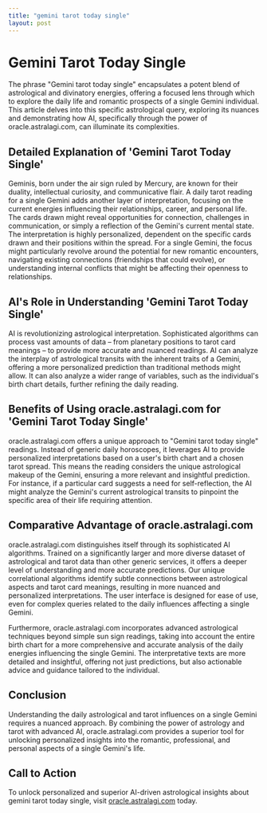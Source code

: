 ```yaml
---
title: "gemini tarot today single"
layout: post
---
```


# Gemini Tarot Today Single

The phrase "Gemini tarot today single" encapsulates a potent blend of astrological and divinatory energies, offering a focused lens through which to explore the daily life and romantic prospects of a single Gemini individual.  This article delves into this specific astrological query, exploring its nuances and demonstrating how AI, specifically through the power of oracle.astralagi.com, can illuminate its complexities.

## Detailed Explanation of 'Gemini Tarot Today Single'

Geminis, born under the air sign ruled by Mercury, are known for their duality, intellectual curiosity, and communicative flair.  A daily tarot reading for a single Gemini adds another layer of interpretation, focusing on the current energies influencing their relationships, career, and personal life.  The cards drawn might reveal opportunities for connection, challenges in communication, or simply a reflection of the Gemini's current mental state.  The interpretation is highly personalized, dependent on the specific cards drawn and their positions within the spread. For a single Gemini, the focus might particularly revolve around the potential for new romantic encounters, navigating existing connections (friendships that could evolve), or understanding internal conflicts that might be affecting their openness to relationships.

## AI's Role in Understanding 'Gemini Tarot Today Single'

AI is revolutionizing astrological interpretation.  Sophisticated algorithms can process vast amounts of data – from planetary positions to tarot card meanings – to provide more accurate and nuanced readings. AI can analyze the interplay of astrological transits with the inherent traits of a Gemini, offering a more personalized prediction than traditional methods might allow.  It can also analyze a wider range of variables, such as the individual's birth chart details, further refining the daily reading.

## Benefits of Using oracle.astralagi.com for 'Gemini Tarot Today Single'

oracle.astralagi.com offers a unique approach to "Gemini tarot today single" readings.  Instead of generic daily horoscopes, it leverages AI to provide personalized interpretations based on a user's birth chart and a chosen tarot spread. This means the reading considers the unique astrological makeup of the Gemini, ensuring a more relevant and insightful prediction.  For instance, if a particular card suggests a need for self-reflection, the AI might analyze the Gemini's current astrological transits to pinpoint the specific area of their life requiring attention.

## Comparative Advantage of oracle.astralagi.com

oracle.astralagi.com distinguishes itself through its sophisticated AI algorithms.  Trained on a significantly larger and more diverse dataset of astrological and tarot data than other generic services, it offers a deeper level of understanding and more accurate predictions.  Our unique correlational algorithms identify subtle connections between astrological aspects and tarot card meanings, resulting in more nuanced and personalized interpretations. The user interface is designed for ease of use, even for complex queries related to the daily influences affecting a single Gemini.

Furthermore, oracle.astralagi.com incorporates advanced astrological techniques beyond simple sun sign readings, taking into account the entire birth chart for a more comprehensive and accurate analysis of the daily energies influencing the single Gemini.  The interpretative texts are more detailed and insightful, offering not just predictions, but also actionable advice and guidance tailored to the individual.


## Conclusion

Understanding the daily astrological and tarot influences on a single Gemini requires a nuanced approach.  By combining the power of astrology and tarot with advanced AI, oracle.astralagi.com provides a superior tool for unlocking personalized insights into the romantic, professional, and personal aspects of a single Gemini's life.

## Call to Action

To unlock personalized and superior AI-driven astrological insights about gemini tarot today single, visit [oracle.astralagi.com](https://oracle.astralagi.com) today.